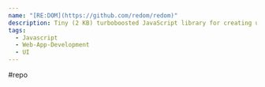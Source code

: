 ```yaml
---
name: "[RE:DOM](https://github.com/redom/redom)"
description: Tiny (2 KB) turboboosted JavaScript library for creating user interfaces.
tags:
  - Javascript
  - Web-App-Development
  - UI
---
```

#repo